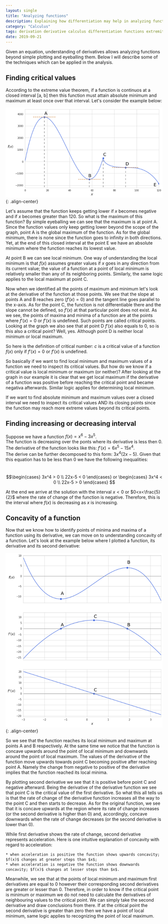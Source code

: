 ```yaml
---
layout: single
title: "Analyzing functions"
description: Explaining how differentiation may help in analyzing functions, understanding their behaviour and finding the extremities  
category: "Calculus"
tags: derivation derivative calculus differentiation functions extremities extreme-points analysis
date: 2019-09-21
---
```


Given an equation, understanding of derivatives allows analyzing functions beyond simple plotting and eyeballing them. Below I will describe some of the techniques which can be applied in the analysis.

## Finding critical values

According to the extreme value theorem, if a function is continuos at a closed interval \[a, b\] then this function must attain absolute minimum and maximum at least once over that interval. Let's consider the example below:

![](/assets/images/calculus/plot_critical_values.png){: .align-center}

Let's assume that the function keeps getting lower if $x$ becomes negative and if $x$ becomes greater than 120. So what is the maximum of this function? By simple eyeballing we can see that the maximum is at point A. Since the function values only keep getting lower beyond the scope of the graph, point A is the global maximum of the function. As for the global minimum, there is none since the function goes to infinity in both directions. Yet, at the end of this closed interval at the point E we have an absolute minimum where the function reaches its lowest value.

At point B we can see local minimum. One way of understanding the local minimum is that $f(x)$ assumes greater values if $x$ goes in any direction from its current value; the value of a function at a point of local minimum is relatively smaller than any of its neighboring points. Similarly, the same logic applies to the local maximum at point C.

Now when we identified all the points of maximum and minimum let's look at the derivative of the function at those points. We see that the slope at points A and B reaches zero ($f'(x)=0$) and the tangent line goes parallel to the x-axis. As for the point C, the function is not differentiable there and the slope cannot be defined, so $f'(x)$ at that particular point does not exist. As we see, the points of maxima and minima of a function are at the points where $f'(x)=0$ or $f'(x)$ is undefined. Such points are called critical points. Looking at the graph we also see that at point D $f'(x)$ also equals to 0, so is this also a critical point? Well, yes. Although point D is neither local minimum or local maximum.

So here is the definition of critical number: $c$ is a critical value of a function $f(x)$ only if $f'(x) = 0$ or $f'(x)$ is undefined.

So basically if we want to find local minimum and maximum values of a function we need to inspect its critical values. But how do we know if a critical value is local minimum or maximum (or neither)? After looking at the graph in our example it is clear that we get local maximum if the derivative of a function was positive before reaching the critical point and became negativa afterwards. Similar logic applies for determining local minimum.

If we want to find absolute minimum and maximum values over a closed interval we need to inspect its critical values AND its closing points since the function may reach more extreme values beyond its critical points.

## Finding increasing or decreasing interval

Suppose we have a function $f(x) = x^6-3x^5$.<br>
The function is decreasing over the ponts where its derivative is less then 0. The derivative of the function looks like this: $f'(x)=6x^5-15x^4$.<br>
The derive can be further decomposed to this form: $3x^4(2x-5)$. Given that this equation has to be less than 0 we have the following inequalities:

&nbsp;&nbsp;&nbsp;&nbsp;
$$\begin{cases}
3x^4 > 0 \\
22x-5 < 0
\end{cases}
or
\begin{cases}
3x^4 < 0 \\
22x-5 > 0
\end{cases}
$$

At the end we arrive at the solution with the interval $x<0$ or $0<x<\frac{5}{2}$ where the rate of change of the function is negative. Therefore, this is the interval where $f(x)$ is decreasing as $x$ is increasing.

## Concavity of a function

Now that we know how to identify points of minima and maxima of a function using its derivative, we can move on to understanding concavity of a function. Let's look at the example below where I plotted a function, its derivative and its second derivative:

![](/assets/images/calculus/plot_concavity.png){: .align-center}

So we see that the function reaches its local minimum and maximum at points A and B respectively. At the same time we notice that the function is concave upwards around the point of local minimum and downwards around the point of local maximum. The values of the derivative of the function move upwards towards point C becoming positive after reaching point A. Namely the change from negative to positive of the derivative implies that the function reached its local minima.

By plotting second derivative we see that it is positive before point C and negative afterward. Being the derivative of the derivative function we see that point C is the critical value of the first derivative. So what this all tells us is that the rate of change of the derivative function increases all the way to the point C and then starts to decrease. As for the original function, we see that it is concave upwards at the region where its rate of change increases (or the second derivative is higher than 0) and, accordingly, concave downwards when the rate of change decreases (or the second derivative is lower than 0).

While first derivative shows the rate of change, second derivative represents acceleration. Here is one intuitive explanation of concavity with regard to acceleration:

    * when acceleration is positive the function shows upwards concavity; $f(x)$ changes at greater steps than $x$;
    * when acceleration is negative the function shows downwards concavity; $f(x)$ changes at lesser steps than $x$.
    
Meanwhile, we see that at the points of local minimum and maximum first derivatives are equal to 0 however their corresponding second derivatives are greater or lesser than 0. Therefore, in order to know if the critical point is minimum or maximum we do not need to calculate the derivatives of neighbouring values to the critical point. We can simply take the second derivative and draw conclusions from there. If at the critical point the second derivative is greater than zero then we have a point of local minimum, same logic applies to recognizing the point of local maximum. 
